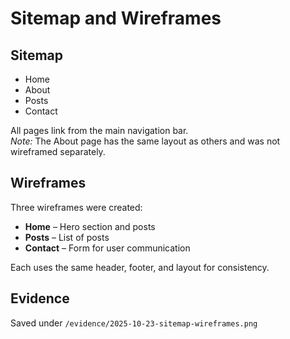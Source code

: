 # Sitemap and Wireframes

## Sitemap
- Home  
- About  
- Posts  
- Contact  

All pages link from the main navigation bar.  
*Note:* The About page has the same layout as others and was not wireframed separately.



## Wireframes
Three wireframes were created:
- **Home** – Hero section and posts  
- **Posts** – List of posts  
- **Contact** – Form for user communication  

Each uses the same header, footer, and layout for consistency.


## Evidence
Saved under `/evidence/2025-10-23-sitemap-wireframes.png`
  